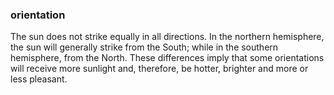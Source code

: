 ### orientation

The sun does not strike equally in all directions. In the northern
hemisphere, the sun will generally strike from the South; while in 
the southern hemisphere, from the North. These differences imply that
some orientations will receive more sunlight and, therefore, be hotter, 
brighter and more or less pleasant.